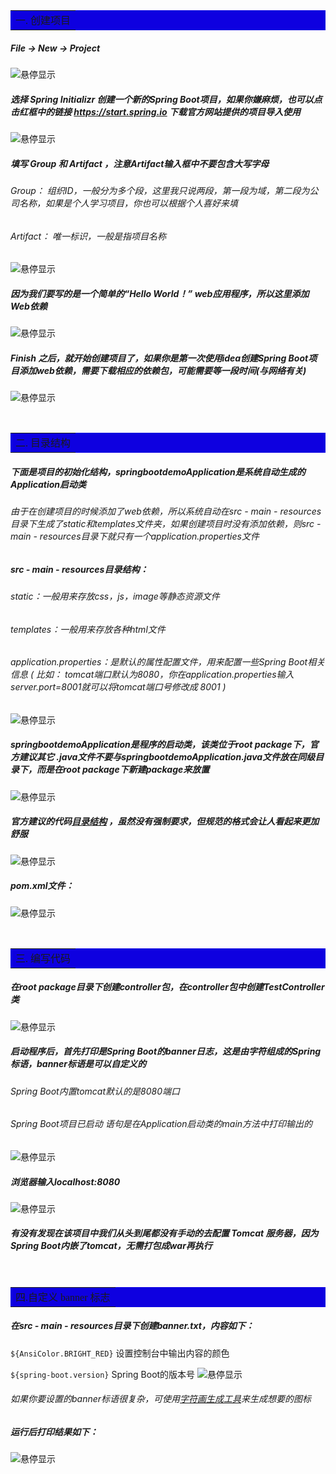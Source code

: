 <table bgcolor=SeaGreen4>
  <tr width="100%">
    <td>
      <font face="华文新魏">一. 创建项目</font>
    </td>
  </tr>
</table>

##### File -> New -> Project
![](https://img-blog.csdnimg.cn/20190215153232555.png? "悬停显示")

##### 选择 Spring Initializr 创建一个新的Spring Boot项目，如果你嫌麻烦，也可以点击红框中的链接 https://start.spring.io 下载官方网站提供的项目导入使用
![](https://img-blog.csdnimg.cn/20190214232102608.png? "悬停显示")

##### 填写 Group 和 Artifact ，注意Artifact输入框中不要包含大写字母
###### Group： 组织ID，一般分为多个段，这里我只说两段，第一段为域，第二段为公司名称，如果是个人学习项目，你也可以根据个人喜好来填
###### Artifact： 唯一标识，一般是指项目名称
![](https://img-blog.csdnimg.cn/20190214233221458.png? "悬停显示")

##### 因为我们要写的是一个简单的“Hello World！” web应用程序，所以这里添加Web依赖
![](https://img-blog.csdnimg.cn/2019021423532014.png? "悬停显示")

##### Finish 之后，就开始创建项目了，如果你是第一次使用idea创建Spring Boot项目添加web依赖，需要下载相应的依赖包，可能需要等一段时间(与网络有关)
![](https://img-blog.csdnimg.cn/20190215000344758.png? "悬停显示")

<br>

<table bgcolor=SeaGreen4>
  <tr width="100%">
    <td>
      <font face="华文新魏">二. 目录结构</font>
    </td>
  </tr>
</table>

##### 下面是项目的初始化结构，springbootdemoApplication是系统自动生成的Application启动类
###### 由于在创建项目的时候添加了web依赖，所以系统自动在src - main - resources目录下生成了static和templates文件夹，如果创建项目时没有添加依赖，则src - main - resources目录下就只有一个application.properties文件

##### src - main - resources目录结构：
###### static：一般用来存放css，js，image等静态资源文件
 
###### templates：一般用来存放各种html文件
 
###### application.properties：是默认的属性配置文件，用来配置一些Spring Boot相关信息 ( 比如： tomcat端口默认为8080，你在application.properties输入server.port=8001就可以将tomcat端口号修改成 8001 )
![](https://img-blog.csdnimg.cn/20190215172325136.png? "悬停显示")

##### springbootdemoApplication是程序的启动类，该类位于root package下，官方建议其它 .java文件不要与springbootdemoApplication.java文件放在同级目录下，而是在root package下新建package来放置
![](https://img-blog.csdnimg.cn/20190215225134696.png? "悬停显示")

##### 官方建议的代码[目录结构](https://docs.spring.io/spring-boot/docs/2.0.1.RELEASE/reference/htmlsingle/#using-boot-locating-the-main-class) ，虽然没有强制要求，但规范的格式会让人看起来更加舒服
![](https://img-blog.csdnimg.cn/20190215231802169.png? "悬停显示")

##### pom.xml文件：
![](https://img-blog.csdnimg.cn/20190218010026621.png? "悬停显示")

<br>

<table bgcolor=SeaGreen4>
  <tr width="100%">
    <td>
      <font face="华文新魏">三. 编写代码</font>
    </td>
  </tr>
</table>

##### 在root package目录下创建controller包，在controller包中创建TestController类
![](https://img-blog.csdnimg.cn/20190217142604371.png? "悬停显示")

##### 启动程序后，首先打印是Spring Boot的banner日志，这是由字符组成的Spring标语，banner标语是可以自定义的

###### Spring Boot内置tomcat默认的是8080端口

###### Spring Boot项目已启动 语句是在Application启动类的main方法中打印输出的
![](https://img-blog.csdnimg.cn/20190218000046665.png? "悬停显示")

##### 浏览器输入localhost:8080
![](https://img-blog.csdnimg.cn/20190216234426628.png? "悬停显示")

##### 有没有发现在该项目中我们从头到尾都没有手动的去配置 Tomcat 服务器，因为Spring Boot内嵌了tomcat，无需打包成war再执行

<br>

<table bgcolor=SeaGreen4>
  <tr width="100%">
    <td>
      <font face="华文新魏">四.自定义 banner 标志</font>
    </td>
  </tr>
</table>

##### 在src - main - resources目录下创建banner.txt，内容如下：

`${AnsiColor.BRIGHT_RED}` 设置控制台中输出内容的颜色

`${spring-boot.version}` Spring Boot的版本号
![](https://img-blog.csdnimg.cn/20190218004535264.png? "悬停显示")

###### 如果你要设置的banner标语很复杂，可使用[字符画生成工具](http://www.network-science.de/ascii/ "悬停显示")来生成想要的图标

##### 运行后打印结果如下：
![](https://img-blog.csdnimg.cn/20190218005500118.png? "悬停显示")
